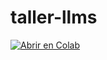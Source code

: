 # taller-llms

[![Abrir en Colab](https://colab.research.google.com/assets/colab-badge.svg)](https://colab.research.google.com/github/pvbl/taller-llms/blob/main/ejemplo.ipynb)
